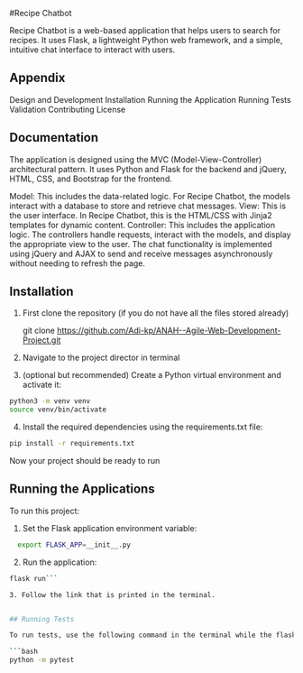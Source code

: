 #Recipe Chatbot

Recipe Chatbot is a web-based application that helps users to search for recipes. It uses Flask, a lightweight Python web framework, and a simple, intuitive chat interface to interact with users.

## Appendix

Design and Development
Installation
Running the Application
Running Tests
Validation
Contributing
License

## Documentation

The application is designed using the MVC (Model-View-Controller) architectural pattern. It uses Python and Flask for the backend and jQuery, HTML, CSS, and Bootstrap for the frontend.

Model: This includes the data-related logic. For Recipe Chatbot, the models interact with a database to store and retrieve chat messages.
View: This is the user interface. In Recipe Chatbot, this is the HTML/CSS with Jinja2 templates for dynamic content.
Controller: This includes the application logic. The controllers handle requests, interact with the models, and display the appropriate view to the user.
The chat functionality is implemented using jQuery and AJAX to send and receive messages asynchronously without needing to refresh the page.

## Installation

1. First clone the repository (if you do not have all the files stored already)

    git clone https://github.com/Adi-kp/ANAH--Agile-Web-Development-Project.git


2. Navigate to the project director in terminal

3. (optional but recommended) Create a Python virtual environment and activate it:
```bash
python3 -m venv venv
source venv/bin/activate
```

4. Install the required dependencies using the requirements.txt file:

```bash
pip install -r requirements.txt
```

Now your project should be ready to run
    
## Running the Applications

To run this project:

1. Set the Flask application environment variable:

```bash
  export FLASK_APP=__init__.py
```

2. Run the application:
```bash
flask run```

3. Follow the link that is printed in the terminal.


## Running Tests

To run tests, use the following command in the terminal while the flask app is running:

```bash
python -m pytest
```

